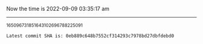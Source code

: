 Now the time is 2022-09-09 03:35:17 am

---

<small>165096731851643102696788225091</small>

```txt
Latest commit SHA is: 0eb889c648b7552cf314293c7978bd27dbfdebd0
```

